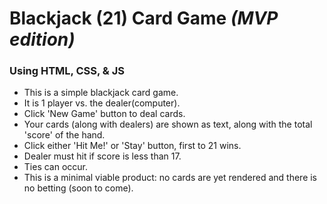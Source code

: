 # Blackjack (21) Card Game *(MVP edition)*
### Using HTML, CSS, & JS
- This is a simple blackjack card game.
- It is 1 player vs. the dealer(computer).
- Click 'New Game' button to deal cards.
- Your cards (along with dealers) are shown as text, along with the total 'score' of the hand.
- Click either 'Hit Me!' or 'Stay' button, first to 21 wins.
- Dealer must hit if score is less than 17.
- Ties can occur.
- This is a minimal viable product: no cards are yet rendered and there is no betting (soon to come).